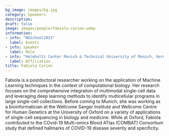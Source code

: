 ```yaml
---
bg_image: images/bg.jpg
category: Speakers
description: 
draft: false
image: images/people/fabiola-curion.webp
information:
- info: "NGSchool2023"
  label: Events
- info: speaker
  label: Role
- info: "Helmholtz Center Munich & Technical University of Munich, Germany"
  label: Affiliation
title: Fabiola Curion
---
```


Fabiola is a postdoctoral researcher working on the application of  Machine Learning techniques in the context of computational biology. Her research focuses on the comprehensive integration of multimodal single-cell data and leveraging deep learning methods to identify multicellular programs in large single-cell collections. Before coming to Munich, she was working as a bioinformatician at the Wellcome Sanger Institute and Wellcome Centre for Human Genetics at the University of Oxford on a variety of applications of single-cell sequencing in biology and medicine. While at Oxford, Fabiola contributed to the COvid-19 Multi-omics Blood ATlas (COMBAT) Consortium study that defined hallmarks of COVID-19 disease severity and specificity.